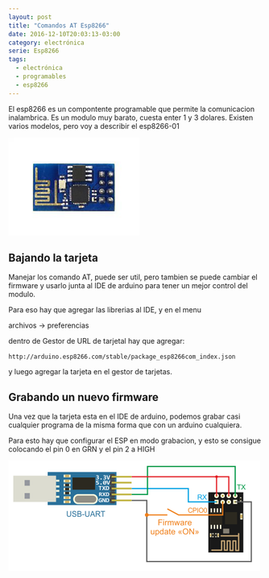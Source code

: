 ```yaml
---
layout: post
title: "Comandos AT Esp8266"
date: 2016-12-10T20:03:13-03:00
category: electrónica
serie: Esp8266
tags:
  - electrónica
  - programables
  - esp8266
---
```


El esp8266 es un compontente programable que permite la comunicacion
inalambrica. Es un modulo muy barato, cuesta enter 1 y 3 dolares.
Existen varios modelos, pero voy a describir el esp8266-01

![divisor de voltaje](/assets/img/posts/esp8266.jpg)

## Bajando la tarjeta

Manejar los comando AT, puede ser util, pero tambien se puede cambiar
el firmware y usarlo junta al IDE de arduino para tener un mejor
control del modulo.

Para eso hay que agregar las librerias al IDE, y en el menu

archivos -> preferencias

dentro de Gestor de URL de tarjetal hay que agregar:

```
http://arduino.esp8266.com/stable/package_esp8266com_index.json
```

y luego agregar la tarjeta en el gestor de tarjetas.

## Grabando un nuevo firmware

Una vez que la tarjeta esta en el IDE de arduino, podemos grabar casi
cualquier programa de la misma forma que con un arduino cualquiera.

Para esto hay que configurar el ESP en modo grabacion, y esto se
consigue colocando el pin 0 en GRN y el pin 2 a HIGH

![divisor de voltaje](/assets/img/posts/help-esp8266-firmware-update-usbuart.png)

[0]: https://room-15.github.io/blog/2015/03/26/esp8266-at-command-reference/#at-commands 'at commands'
